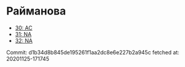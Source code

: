 # Райманова
- [30: AC](30.md)
- [31: NA](31.md)
- [32: NA](32.md)

Commit: d1b34d8b845de195261f1aa2dc8e6e227b2a945c
 fetched at: 20201125-171745
